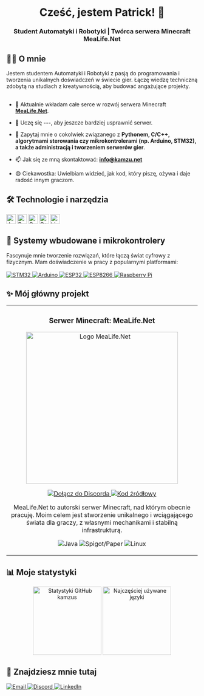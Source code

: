 <h1 align="center">
  Cześć, jestem Patrick! 👋
</h1>

<h3 align="center">
  Student Automatyki i Robotyki | Twórca serwera Minecraft MeaLife.Net
</h3>

## 👨‍💻 O mnie

<p align="left">
  Jestem studentem Automatyki i Robotyki z pasją do programowania i tworzenia unikalnych doświadczeń w świecie gier. Łączę wiedzę techniczną zdobytą na studiach z kreatywnością, aby budować angażujące projekty. <br><br>
  
  - 🔭 Aktualnie wkładam całe serce w rozwój serwera Minecraft **<a href="https://github.com/kamzus/MeaLife.Net">MeaLife.Net</a>**.
  
  - 🌱 Uczę się **---**, aby jeszcze bardziej usprawnić serwer.
  
  - 💬 Zapytaj mnie o cokolwiek związanego z **Pythonem, C/C++, algorytmami sterowania czy mikrokontrolerami (np. Arduino, STM32), a także administracją i tworzeniem serwerów gier**.
  
  - 📫 Jak się ze mną skontaktować: **info@kamzu.net**
  
  - 😄 Ciekawostka: Uwielbiam widzieć, jak kod, który piszę, ożywa i daje radość innym graczom.
</p>

## 🛠️ Technologie i narzędzia

<p align="left">
  <img src="https://img.shields.io/badge/Java-ED8B00?style=for-the-badge&logo=openjdk&logoColor=white" alt="Java" height="25"/>
  <img src="https://img.shields.io/badge/Python-3776AB?style=for-the-badge&logo=python&logoColor=white" alt="Python" height="25"/>
  <img src="https://img.shields.io/badge/C-A8B9CC?style=for-the-badge&logo=c&logoColor=black" alt="C" height="25"/>
  <img src="https://img.shields.io/badge/C++-00599C?style=for-the-badge&logo=cplusplus&logoColor=white" alt="C++" height="25"/>
  <img src="https://img.shields.io/badge/Linux-FCC624?style=for-the-badge&logo=linux&logoColor=black" alt="Linux" height="25"/>
</p>

## 🤖 Systemy wbudowane i mikrokontrolery

<p align="left">
  Fascynuje mnie tworzenie rozwiązań, które łączą świat cyfrowy z fizycznym. Mam doświadczenie w pracy z popularnymi platformami:
  <br><br>
  <a href="https://www.st.com/en/microcontrollers-microprocessors/stm32-32-bit-arm-cortex-mcus.html" target="_blank">
    <img src="https://img.shields.io/badge/STM32-03234B?style=for-the-badge&logo=stmicroelectronics&logoColor=white" alt="STM32"/>
  </a>
  <a href="https://www.arduino.cc/" target="_blank">
    <img src="https://img.shields.io/badge/Arduino-00979D?style=for-the-badge&logo=arduino&logoColor=white" alt="Arduino"/>
  </a>
  <a href="https://www.espressif.com/en/products/socs/esp32" target="_blank">
    <img src="https://img.shields.io/badge/ESP32-E7332C?style=for-the-badge&logo=espressif&logoColor=white" alt="ESP32"/>
  </a>
  <a href="https://www.espressif.com/en/products/socs/esp8266" target="_blank">
    <img src="https://img.shields.io/badge/ESP8266-E7332C?style=for-the-badge&logo=espressif&logoColor=white" alt="ESP8266"/>
  </a>
  <a href="https://www.raspberrypi.com/" target="_blank">
    <img src="https://img.shields.io/badge/Raspberry%20Pi-A22846?style=for-the-badge&logo=raspberrypi&logoColor=white" alt="Raspberry Pi"/>
  </a>
</p>

## ✨ Mój główny projekt

<table>
  <tr>
    <td width="100%">
      <h3 align="center">Serwer Minecraft: MeaLife.Net</h3>
      <div align="center">
        <a href="https://github.com/kamzus/MeaLife.Net" target="_blank">
          <img src="https://cdn.discordapp.com/attachments/1076228429093031998/1396014952623374346/MeaLife-01.jpg?ex=687c8bbd&is=687b3a3d&hm=893eabd11d740eb12ec18f9469472483937b5af8e3c348d8b43ae9c55459314c&" width="400" alt="Logo MeaLife.Net">
        </a>
        <p>
          <a href="https://discord.gg/P6ZQ9VsQcg" target="_blank">
            <img src="https://img.shields.io/badge/Dołącz_do_nas-5865F2?style=for-the-badge&logo=discord&logoColor=white" alt="Dołącz do Discorda"/>
          </a>
          <a href="https://github.com/MeaLife" target="_blank">
            <img src="https://img.shields.io/badge/Kod_Źródłowy-181717?style=for-the-badge&logo=github" alt="Kod źródłowy"/>
          </a>
        </p>
        <p>MeaLife.Net to autorski serwer Minecraft, nad którym obecnie pracuję. Moim celem jest stworzenie unikalnego i wciągającego świata dla graczy, z własnymi mechanikami i stabilną infrastrukturą.</p>
        <p align="center">
          <img src="https://img.shields.io/badge/-Java-ED8B00?style=flat-square&logo=openjdk&logoColor=white" alt="Java"/>
          <img src="https://img.shields.io/badge/-Spigot/Paper-E85A09?style=flat-square" alt="Spigot/Paper"/>
          <img src="https://img.shields.io/badge/-Linux-FCC624?style=flat-square&logo=linux&logoColor=black" alt="Linux"/>
        </p>
      </div>
    </td>
  </tr>
</table>

## 📊 Moje statystyki

<p align="center">
  <img height="180em" src="https://github-readme-stats.vercel.app/api?username=kamzus&show_icons=true&locale=pl&theme=dracula" alt="Statystyki GitHub kamzus"/>
  <img height="180em" src="https://github-readme-stats.vercel.app/api/top-langs/?username=kamzus&layout=compact&langs_count=8&theme=dracula&locale=pl" alt="Najczęściej używane języki"/>
</p>

## 🔗 Znajdziesz mnie tutaj

<p align="left">
  <a href="mailto:info@kamzu.net">
    <img src="https://img.shields.io/badge/Napisz_do_mnie-D14836?style=for-the-badge&logo=gmail&logoColor=white" alt="Email"/>
  </a>
  <a href="https://discord.gg/QSbY6STvB4" target="_blank">
    <img src="https://img.shields.io/badge/Discord-5865F2?style=for-the-badge&logo=discord&logoColor=white" alt="Discord"/>
  </a>
  <a href="https://www.linkedin.com/in/patrickbernardt/" target="_blank">
    <img src="https://img.shields.io/badge/LinkedIn-0077B5?style=for-the-badge&logo=linkedin&logoColor=white" alt="LinkedIn"/>
  </a>
</p>
